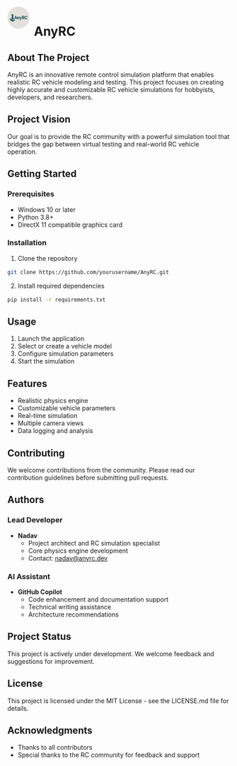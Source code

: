 <img align="left" src="pc_app/Icon/AnyRC_logo_compressed.png" alt="AnyRC Logo" width="50" style="margin-right: 10px; border-radius: 50%;"/>

# AnyRC

## About The Project
AnyRC is an innovative remote control simulation platform that enables realistic RC vehicle modeling and testing. This project focuses on creating highly accurate and customizable RC vehicle simulations for hobbyists, developers, and researchers.

## Project Vision
Our goal is to provide the RC community with a powerful simulation tool that bridges the gap between virtual testing and real-world RC vehicle operation.

## Getting Started

### Prerequisites
- Windows 10 or later
- Python 3.8+
- DirectX 11 compatible graphics card

### Installation
1. Clone the repository
```bash
git clone https://github.com/yourusername/AnyRC.git
```
2. Install required dependencies
```bash
pip install -r requirements.txt
```

## Usage
1. Launch the application
2. Select or create a vehicle model
3. Configure simulation parameters
4. Start the simulation

## Features
- Realistic physics engine
- Customizable vehicle parameters
- Real-time simulation
- Multiple camera views
- Data logging and analysis

## Contributing
We welcome contributions from the community. Please read our contribution guidelines before submitting pull requests.

## Authors

### Lead Developer
- **Nadav**
  - Project architect and RC simulation specialist
  - Core physics engine development
  - Contact: nadav@anyrc.dev

### AI Assistant
- **GitHub Copilot**
  - Code enhancement and documentation support
  - Technical writing assistance
  - Architecture recommendations

## Project Status
This project is actively under development. We welcome feedback and suggestions for improvement.

## License
This project is licensed under the MIT License - see the LICENSE.md file for details.

## Acknowledgments
- Thanks to all contributors
- Special thanks to the RC community for feedback and support
